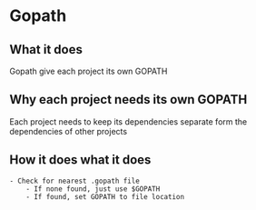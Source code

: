 Gopath
======

What it does
------------
Gopath give each project its own GOPATH

Why each project needs its own GOPATH
-------------------------------------
Each project needs to keep its dependencies separate form the dependencies of other projects

How it does what it does
------------------------
	- Check for nearest .gopath file
		- If none found, just use $GOPATH
		- If found, set GOPATH to file location
